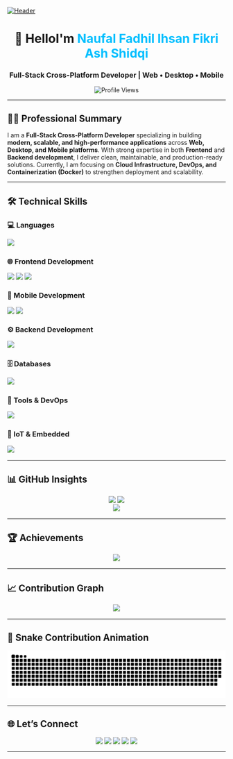 [![Header](https://repository-images.githubusercontent.com/588181932/e36ec678-7984-4cdd-8e4c-a3932772ff8e)](https://naufal-fifa.vercel.app/)

<h1 align="center">👋 HelloI'm <span style="color:#00BFFF">Naufal Fadhil Ihsan Fikri Ash Shidqi</span></h1>
<h3 align="center">Full-Stack Cross-Platform Developer | Web • Desktop • Mobile</h3>

<p align="center">
  <img src="https://komarev.com/ghpvc/?username=fifovalle&label=Profile%20Views&color=00BFFF&style=flat-square" alt="Profile Views" />
</p>

---

## 👨‍💻 Professional Summary

I am a **Full-Stack Cross-Platform Developer** specializing in building **modern, scalable, and high-performance applications** across **Web, Desktop, and Mobile platforms**.
With strong expertise in both **Frontend** and **Backend development**, I deliver clean, maintainable, and production-ready solutions.
Currently, I am focusing on **Cloud Infrastructure, DevOps, and Containerization (Docker)** to strengthen deployment and scalability.

---

## 🛠️ Technical Skills

### 💻 Languages

<p>
  <img src="https://skillicons.dev/icons?i=c,cpp,php,javascript,typescript,dart" />
</p>

### 🌐 Frontend Development

<p>
  <img src="https://skillicons.dev/icons?i=html,css,js,ts,react,nextjs,tailwind" />
  <img src="https://img.shields.io/badge/Expo-000000?style=for-the-badge&logo=expo&logoColor=white" />
  <img src="https://img.shields.io/badge/Flutter-02569B?style=for-the-badge&logo=flutter&logoColor=white" />
</p>

### 📱 Mobile Development

<p>
  <img src="https://skillicons.dev/icons?i=flutter,react" />
  <img src="https://skillicons.dev/icons?i=dart" />
</p>

### ⚙️ Backend Development

<p>
  <img src="https://skillicons.dev/icons?i=nodejs,express,php,laravel,nestjs" />
</p>

### 🗄️ Databases

<p>
  <img src="https://skillicons.dev/icons?i=mysql,postgresql,mongodb,firebase,supabase" />
</p>

### 🔧 Tools & DevOps

<p>
  <img src="https://skillicons.dev/icons?i=git,githubactions,docker,vercel,postman" />
</p>

### 🤖 IoT & Embedded

<p>
  <img src="https://skillicons.dev/icons?i=arduino,esp8266,esp32" />
</p>

---

## 📊 GitHub Insights

<div align="center">
  <img src="https://github-readme-stats.vercel.app/api?username=fifovalle&show_icons=true&theme=transparent&hide_border=true&title_color=00BFFF&icon_color=00BFFF" height="180" />
  <img src="https://github-readme-stats.vercel.app/api/top-langs?username=fifovalle&layout=compact&theme=transparent&hide_border=true&title_color=00BFFF" height="180" />
  <br />
  <img src="https://streak-stats.demolab.com?user=fifovalle&theme=transparent&hide_border=true&ring=00BFFF&fire=00BFFF&currStreakLabel=00BFFF" height="180"/>
</div>

---

## 🏆 Achievements

<div align="center">
  <img src="https://github-profile-trophy.vercel.app/?username=fifovalle&theme=flat&no-bg=true&margin-w=15&margin-h=15&column=6" />
</div>

---

## 📈 Contribution Graph

<div align="center">
  <img src="https://github-readme-activity-graph.vercel.app/graph?username=fifovalle&theme=react-dark&area=true&hide_border=true" />
</div>

---

## 🐍 Snake Contribution Animation

<div align="center">
  <img src="https://raw.githubusercontent.com/fifovalle/fifovalle/output/snake.svg" alt="Snake animation" />
</div>

---

## 🌐 Let’s Connect

<p align="center">
  <a href="https://naufal-fifa.vercel.app/" target="_blank"><img src="https://img.shields.io/badge/Portfolio-000000?style=for-the-badge&logo=vercel&logoColor=white" /></a>
  <a href="https://www.linkedin.com/in/naufal-fifa/" target="_blank"><img src="https://img.shields.io/badge/LinkedIn-0A66C2?style=for-the-badge&logo=linkedin&logoColor=white" /></a>
  <a href="https://instagram.com/fif_ovalle" target="_blank"><img src="https://img.shields.io/badge/Instagram-E4405F?style=for-the-badge&logo=instagram&logoColor=white" /></a>
  <a href="https://www.youtube.com/@zonadeveloper" target="_blank"><img src="https://img.shields.io/badge/YouTube-FF0000?style=for-the-badge&logo=youtube&logoColor=white" /></a>
  <a href="https://wa.me/+6282318334287" target="_blank"><img src="https://img.shields.io/badge/WhatsApp-25D366?style=for-the-badge&logo=whatsapp&logoColor=white" /></a>
</p>

---
